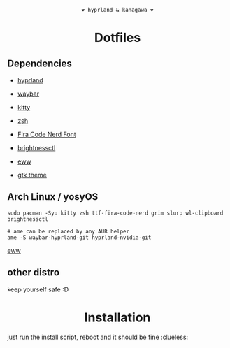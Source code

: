 <div align="justify">

<div align="center">

```
❤️ hyprland & kanagawa ❤️
```



  # Dotfiles

</div>
</div>

## Dependencies

- [hyprland](https://hyprland.org/)

- [waybar](https://github.com/Alexays/Waybar)

- [kitty](https://sw.kovidgoyal.net/kitty)

- [zsh](https://www.zsh.org/)

- [Fira Code Nerd Font](https://github.com/ryanoasis/nerd-fonts/tree/master/patched-fonts/FiraCode)

- [brightnessctl](https://github.com/Hummer12007/brightnessctl)

- [eww](https://github.com/elkowar/eww)

- [gtk theme](https://github.com/Fausto-Korpsvart/Kanagawa-GKT-Theme)

## Arch Linux / yosyOS

```
sudo pacman -Syu kitty zsh ttf-fira-code-nerd grim slurp wl-clipboard brightnessctl 
```

```
# ame can be replaced by any AUR helper
ame -S waybar-hyprland-git hyprland-nvidia-git
```

[eww](https://github.com/elkowar/eww)

## other distro

keep yourself safe :D

<div align="center">

# Installation

</div>

just run the install script, reboot and it should be fine :clueless:
